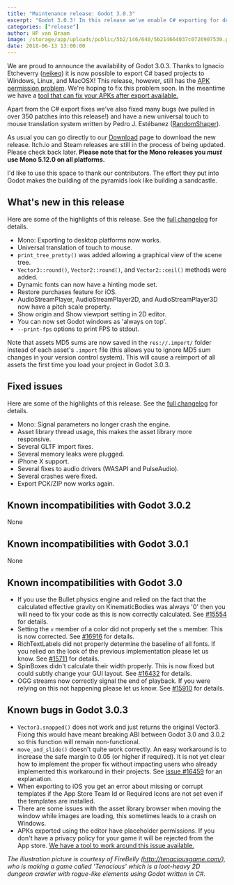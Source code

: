 ```yaml
---
title: "Maintenance release: Godot 3.0.3"
excerpt: "Godot 3.0.3! In this release we've enable C# exporting for desktop platforms and fixed many bugs."
categories: ["release"]
author: HP van Braam
image: /storage/app/uploads/public/5b2/146/640/5b214664037c0726907530.png
date: 2018-06-13 13:00:00
---
```


We are proud to announce the availability of Godot 3.0.3. Thanks to Ignacio Etcheverry ([neikeq](https://github.com/neikeq)) it is now possible to export C# based projects to Windows, Linux, and MacOSX! This release, however, still has the [APK permission problem](https://godotengine.org/article/fixing-godot-games-published-google-play). We're hoping to fix this problem soon. In the meantime we have a [tool that can fix your APKs after export available.](https://godotengine.org/article/godot-apk-fixer-tool)

Apart from the C# export fixes we've also fixed many bugs (we pulled in over 350 patches into this release!) and have a new universal touch to mouse translation system written by Pedro J. Estébanez ([RandomShaper](https://github.com/RandomShaper)).

As usual you can go directly to our [Download](/download) page to download the new release. Itch.io and Steam releases are still in the process of being updated. Please check back later. **Please note that for the Mono releases you *must* use Mono 5.12.0 on all platforms.**

I'd like to use this space to thank our contributors. The effort they put into Godot makes the building of the pyramids look like building a sandcastle.

## What's new in this release

Here are some of the highlights of this release. See the [full changelog](http://downloads.tuxfamily.org/godotengine/3.0.3/Godot_v3.0.3-stable_changelog.txt) for details.

* Mono: Exporting to desktop platforms now works.
* Universal translation of touch to mouse.
* `print_tree_pretty()` was added allowing a graphical view of the scene tree.
* `Vector3::round()`, `Vector2::round()`, and `Vector2::ceil()` methods were added.
* Dynamic fonts can now have a hinting mode set.
* Restore purchases feature for iOS.
* AudioStreamPlayer, AudioStreamPlayer2D, and AudioStreamPlayer3D now have a pitch scale property.
* Show origin and Show viewport setting in 2D editor.
* You can now set Godot windows as 'always on top'.
* `--print-fps` options to print FPS to stdout.

Note that assets MD5 sums are now saved in the `res://.import/` folder instead of each asset's `.import` file (this allows you to ignore MD5 sum changes in your version control system). This will cause a reimport of all assets the first time you load your project in Godot 3.0.3.

## Fixed issues

Here are some of the highlights of this release. See the [full changelog](http://downloads.tuxfamily.org/godotengine/3.0.3/Godot_v3.0.3-stable_changelog.txt) for details.

* Mono: Signal parameters no longer crash the engine.
* Asset library thread usage, this makes the asset library more responsive.
* Several GLTF import fixes.
* Several memory leaks were plugged.
* iPhone X support.
* Several fixes to audio drivers (WASAPI and PulseAudio).
* Several crashes were fixed.
* Export PCK/ZIP now works again.

## Known incompatibilities with Godot 3.0.2

None

## Known incompatibilities with Godot 3.0.1

None

## Known incompatibilities with Godot 3.0

* If you use the Bullet physics engine and relied on the fact that the calculated effective gravity on KinematicBodies was always '0' then you will need to fix your code as this is now correctly calculated. See [#15554](https://github.com/godotengine/godot/issues/15554) for details.
* Setting the `v` member of a color did not properly set the `s` member. This is now corrected. See [#16916](https://github.com/godotengine/godot/pull/16916) for details.
* RichTextLabels did not properly determine the baseline of all fonts. If you relied on the look of the previous implementation please let us know. See [#15711](https://github.com/godotengine/godot/pull/15711) for details.
* SpinBoxes didn't calculate their width properly. This is now fixed but could subtly change your GUI layout. See [#16432](https://github.com/godotengine/godot/pull/16432) for details.
* OGG streams now correctly signal the end of playback. If you were relying on this not happening please let us know. See [#15910](https://github.com/godotengine/godot/pull/15910) for details.

## <a id="known-bugs"></a> Known bugs in Godot 3.0.3

* `Vector3.snapped()` does not work and just returns the original Vector3. Fixing this would have meant breaking ABI between Godot 3.0 and 3.0.2 so this function will remain non-functional.
* `move_and_slide()` doesn't quite work correctly. An easy workaround is to increase the safe margin to 0.05 (or higher if required). It is not yet clear how to implement the proper fix without impacting users who already implemented this workaround in their projects. See [issue #16459](https://github.com/godotengine/godot/issues/16459) for an explanation.
* When exporting to iOS you get an error about missing or corrupt templates if the App Store Team Id or Required Icons are not set even if the templates are installed.
* There are some issues with the asset library browser when moving the window while images are loading, this sometimes leads to a crash on Windows.
* APKs exported using the editor have placeholder permissions. If you don't have a privacy policy for your game it will be rejected from the App store. [We have a tool to work around this issue available.](https://godotengine.org/article/godot-apk-fixer-tool)

*The illustration picture is courtesy of FireBelly (http://tenaciousgame.com/), who is making a game called 'Tenacious' which is a loot-heavy 2D dungeon crawler with rogue-like elements using Godot written in C#.*
